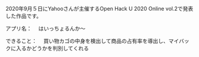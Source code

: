 2020年9月５日にYahooさんが主催するOpen Hack U 2020 Online vol.2で発表した作品です。

アプリ名：
　はいっちょるんか〜

できること：
　買い物カゴの中身を検出して商品の占有率を導出し、マイバックに入るかどうかを判別してくれる
 
